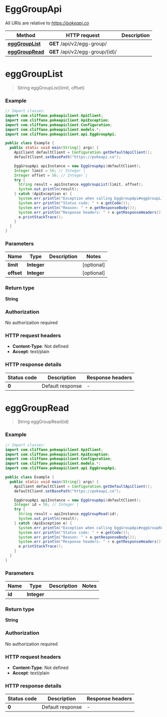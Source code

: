 # EggGroupApi

All URIs are relative to *https://pokeapi.co*

| Method | HTTP request | Description |
|------------- | ------------- | -------------|
| [**eggGroupList**](EggGroupApi.md#eggGroupList) | **GET** /api/v2/egg-group/ |  |
| [**eggGroupRead**](EggGroupApi.md#eggGroupRead) | **GET** /api/v2/egg-group/{id}/ |  |


<a name="eggGroupList"></a>
# **eggGroupList**
> String eggGroupList(limit, offset)



### Example
```java
// Import classes:
import com.cliffano.pokeapiclient.ApiClient;
import com.cliffano.pokeapiclient.ApiException;
import com.cliffano.pokeapiclient.Configuration;
import com.cliffano.pokeapiclient.models.*;
import com.cliffano.pokeapiclient.api.EggGroupApi;

public class Example {
  public static void main(String[] args) {
    ApiClient defaultClient = Configuration.getDefaultApiClient();
    defaultClient.setBasePath("https://pokeapi.co");

    EggGroupApi apiInstance = new EggGroupApi(defaultClient);
    Integer limit = 56; // Integer | 
    Integer offset = 56; // Integer | 
    try {
      String result = apiInstance.eggGroupList(limit, offset);
      System.out.println(result);
    } catch (ApiException e) {
      System.err.println("Exception when calling EggGroupApi#eggGroupList");
      System.err.println("Status code: " + e.getCode());
      System.err.println("Reason: " + e.getResponseBody());
      System.err.println("Response headers: " + e.getResponseHeaders());
      e.printStackTrace();
    }
  }
}
```

### Parameters

| Name | Type | Description  | Notes |
|------------- | ------------- | ------------- | -------------|
| **limit** | **Integer**|  | [optional] |
| **offset** | **Integer**|  | [optional] |

### Return type

**String**

### Authorization

No authorization required

### HTTP request headers

 - **Content-Type**: Not defined
 - **Accept**: text/plain

### HTTP response details
| Status code | Description | Response headers |
|-------------|-------------|------------------|
| **0** | Default response |  -  |

<a name="eggGroupRead"></a>
# **eggGroupRead**
> String eggGroupRead(id)



### Example
```java
// Import classes:
import com.cliffano.pokeapiclient.ApiClient;
import com.cliffano.pokeapiclient.ApiException;
import com.cliffano.pokeapiclient.Configuration;
import com.cliffano.pokeapiclient.models.*;
import com.cliffano.pokeapiclient.api.EggGroupApi;

public class Example {
  public static void main(String[] args) {
    ApiClient defaultClient = Configuration.getDefaultApiClient();
    defaultClient.setBasePath("https://pokeapi.co");

    EggGroupApi apiInstance = new EggGroupApi(defaultClient);
    Integer id = 56; // Integer | 
    try {
      String result = apiInstance.eggGroupRead(id);
      System.out.println(result);
    } catch (ApiException e) {
      System.err.println("Exception when calling EggGroupApi#eggGroupRead");
      System.err.println("Status code: " + e.getCode());
      System.err.println("Reason: " + e.getResponseBody());
      System.err.println("Response headers: " + e.getResponseHeaders());
      e.printStackTrace();
    }
  }
}
```

### Parameters

| Name | Type | Description  | Notes |
|------------- | ------------- | ------------- | -------------|
| **id** | **Integer**|  | |

### Return type

**String**

### Authorization

No authorization required

### HTTP request headers

 - **Content-Type**: Not defined
 - **Accept**: text/plain

### HTTP response details
| Status code | Description | Response headers |
|-------------|-------------|------------------|
| **0** | Default response |  -  |

